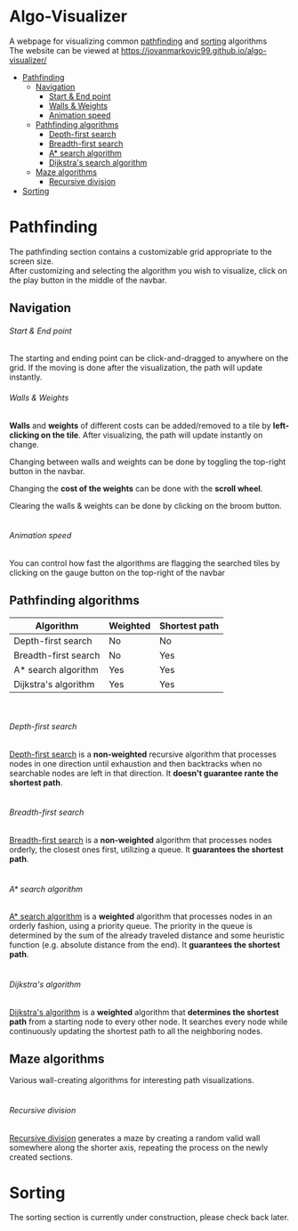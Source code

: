 # Algo-Visualizer

A webpage for visualizing common [pathfinding](#pathfinding) and [sorting](#sorting) algorithms\
The website can be viewed at https://jovanmarkovic99.github.io/algo-visualizer/

* [Pathfinding](#pathfinding)
  * [Navigation](#navigation)
    * [Start & End point](#start--end-point)
    * [Walls & Weights](#walls--weights)
    * [Animation speed](#animation-speed)
  * [Pathfinding algorithms](#pathfinding-algorithms)
    * [Depth-first search](#depth-first-search)
    * [Breadth-first search](#breadth-first-search)
    * [A* search algorithm](#a-search-algorithm)
    * [Dijkstra's search algorithm](#dijkstras-algorithm)
  * [Maze algorithms](#maze-algorithms)
    * [Recursive division](#recursive-division)
* [Sorting](#sorting)

# Pathfinding

The pathfinding section contains a customizable grid appropriate to the screen size.\
After customizing and selecting the algorithm you wish to visualize, click on the play button in the middle of the navbar.

## Navigation

###### Start & End point

The starting and ending point can be click-and-dragged to anywhere on the grid. If the moving is done after the visualization,
the path will update instantly.

###### Walls & Weights

**Walls** and **weights** of different costs can be added/removed to a tile by **left-clicking on the tile**.
After visualizing, the path will update instantly on change.

Changing between walls and weights can be done by toggling the top-right button in the navbar.

Changing the **cost of the weights** can be done with the **scroll wheel**.

Clearing the walls & weights can be done by clicking on the broom button.
<br><br>

###### Animation speed

You can control how fast the algorithms are flagging the searched tiles by clicking on the gauge button on the top-right of the navbar
<br>

## Pathfinding algorithms

| Algorithm | Weighted | Shortest path |
|---|---|---|
| Depth-first search | No | No |
| Breadth-first search | No | Yes |
| A* search algorithm | Yes | Yes |
| Dijkstra's algorithm | Yes | Yes |

<br>

###### Depth-first search

[Depth-first search](https://en.wikipedia.org/wiki/Depth-first_search) is a **non-weighted** recursive algorithm that processes nodes in one direction until exhaustion and then backtracks when no searchable nodes are left in that direction.
It **doesn't guarantee rante the shortest path**.
<br><br>

###### Breadth-first search

[Breadth-first search](https://en.wikipedia.org/wiki/Breadth-first_search) is a **non-weighted** algorithm that processes nodes orderly, the closest ones first, utilizing a queue.
It **guarantees the shortest path**.
<br><br>

###### A* search algorithm

[A* search algorithm](https://en.wikipedia.org/wiki/A*_search_algorithm) is a **weighted** algorithm that processes nodes in an orderly fashion,
using a priority queue. The priority in the queue is determined by the sum of the already traveled distance and some heuristic function 
(e.g. absolute distance from the end). It **guarantees the shortest path**.
<br><br>

###### Dijkstra's algorithm

[Dijkstra's algorithm](https://en.wikipedia.org/wiki/Dijkstra%27s_algorithm) is a **weighted** algorithm that **determines the shortest path**
from a starting node to every other node. It searches every node while continuously updating the shortest path to all the neighboring nodes.
<br>

## Maze algorithms

Various wall-creating algorithms for interesting path visualizations.
<br><br>

###### Recursive division

[Recursive division](https://weblog.jamisbuck.org/2011/1/12/maze-generation-recursive-division-algorithm) generates a maze by creating a random valid wall
somewhere along the shorter axis, repeating the process on the newly created sections.

# Sorting

The sorting section is currently under construction, please check back later.
